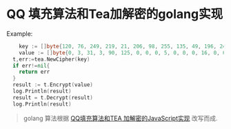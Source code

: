 QQ 填充算法和Tea加解密的golang实现
=========
Example:
```go
	key := []byte{120, 76, 249, 219, 21, 206, 98, 255, 135, 49, 196, 249, 195, 140, 250, 13}
	value := []byte{0, 3, 31, 3, 90, 125, 0, 0, 0, 5, 0, 0, 0, 16, 0, 0, 0, 0, 0, 0, 0, 0, 0, 1, 224, 243, 85, 220, 6, 100, 0, 0, 0, 0, 1, 66, 151, 244, 75, 19, 149, 82, 53, 36, 91, 36, 151, 57, 157, 122, 147, 41, 35, 190, 132, 225, 108, 214, 174, 82, 144, 73, 241, 241, 187, 233, 235, 0, 0, 0, 0, 1, 70, 96, 30, 211, 198, 36, 22, 191, 202, 162, 158, 158, 184, 154, 210, 78, 32, 2, 149, 246, 0, 0, 0, 1, 0, 0}
  t,err:=tea.NewCipher(key)
  if err!=nil{
    return err
  }
  result := t.Encrypt(value)
  log.Println(result)
  result = t.Decrypt(result)
  log.Println(result)
```


> golang 算法根据 [QQ填充算法和TEA 加解密的JavaScript实现](https://github.com/xqin/qqtea) 改写而成.
>
  

